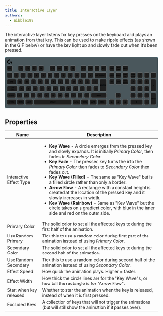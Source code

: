 ```yaml
---
title: Interactive Layer
authors:
  - Wibble199
---
```


The interactive layer listens for key presses on the keyboard and plays an animation from that key. This can be used to make ripple effects (as shown in the GIF below) or have the key light up and slowly fade out when it’s been pressed.

![Pressing keys on an interactive layer with key wave mode](img/docs/layer-interactive.gif)

## Properties

<table>
  <thead>
    <tr>
      <th>Name</th>
      <th>Description</th>
    </tr>
  </thead>
  <tbody>
    <tr>
      <td>Interactive Effect Type</td>
      <td><ul>
        <li><strong>Key Wave</strong> - A circle emerges from the pressed key and slowly expands. It is initially <em>Primary Color</em>, then fades to <em>Secondary Color</em>.</li>
        <li><strong>Key Fade</strong> - The pressed key turns the into the <em>Primary Color</em> then fades to <em>Secondary Color</em> then fades out.</li>
        <li><strong>Key Wave (Filled)</strong> - The same as "Key Wave" but is a filled circle rather than only a border.</li>
        <li><strong>Arrow Flow</strong> - A rectangle with a constant height is created at the location of the pressed key and it slowly increases in width.</li>
        <li><strong>Key Wave (Rainbow)</strong> - Same as "Key Wave" but the circle takes on a gradient color, with blue in the inner side and red on the outer side.</li>
      </ul></td>
    </tr>
    <tr>
      <td>Primary Color</td>
      <td>The solid color to set all the affected keys to during the first half of the animation.</td>
    </tr>
    <tr>
      <td>Use Random Primary</td>
      <td>Tick this to use a random color during first part of the animation instead of using <em>Primary Color</em>.</td>
    </tr>
    <tr>
      <td>Secondary Color</td>
      <td>The solid color to set all the affected keys to during the second half of the animation.</td>
    </tr>
    <tr>
      <td>Use Random Secondary</td>
      <td>Tick this to use a random color during second half of the animation instead of using <em>Secondary Color</em>.</td>
    </tr>
    <tr>
      <td>Effect Speed</td>
      <td>How quick the animation plays. Higher = faster.</td>
    </tr>
    <tr>
      <td>Effect Width</td>
      <td>How thick the circle lines are for the "Key Wave"s, or how tall the rectangle is for "Arrow Flow".</td>
    </tr>
    <tr>
      <td>Start when key released</td>
      <td>Whether to star the animation when the key is released, instead of when it is first pressed.</td>
    </tr>
    <tr>
      <td>Excluded Keys</td>
      <td>A collection of keys that will not trigger the animations (but will still show the animation if it passes over).</td>
    </tr>
  </tbody>
</table>
